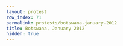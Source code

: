 ```yaml
---
layout: protest
row_index: 71
permalink: protests/botswana-january-2012
title: Botswana, January 2012
hidden: true
---
```

